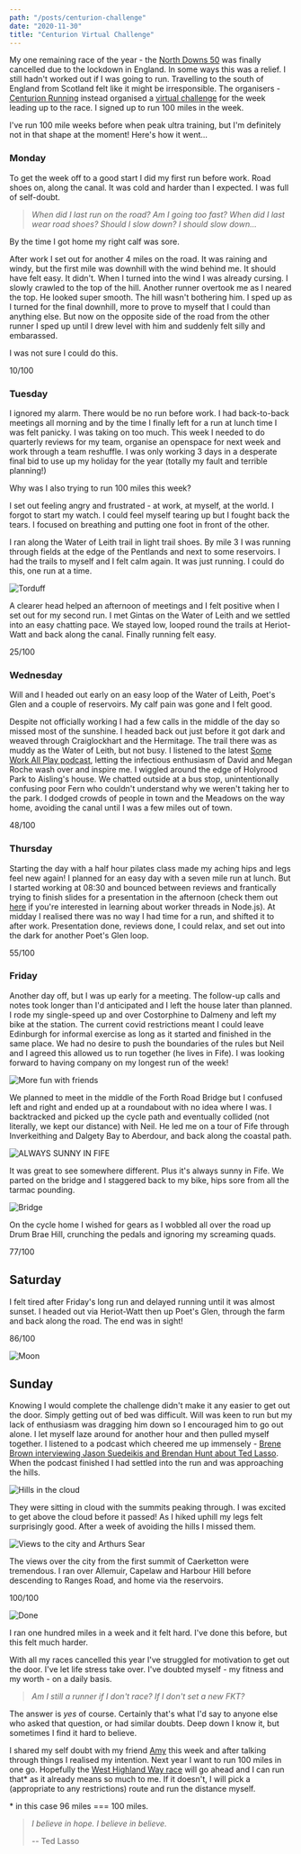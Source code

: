 ```yaml
---
path: "/posts/centurion-challenge"
date: "2020-11-30"
title: "Centurion Virtual Challenge"
---
```


My one remaining race of the year - the [North Downs 50](https://www.centurionrunning.com/races/north-downs-way-50-2021) was finally cancelled due to the lockdown in England.
In some ways this was a relief. I still hadn't worked out if I was going to run. Travelling to the south of England from Scotland felt like it might be irresponsible.
The organisers - [Centurion Running](https://www.centurionrunning.com/) instead organised a [virtual challenge](https://www.centurionrunning.com/reports/2020/2020-one-community-ii-race-report) for the week leading up to the race.
I signed up to run 100 miles in the week.

I've run 100 mile weeks before when peak ultra training, but I'm definitely not in that shape at the moment! Here's how it went... 
<!-- end -->

### Monday
To get the week off to a good start I did my first run before work. Road shoes on, along the canal. It was cold and harder than I expected.
I was full of self-doubt.

> _When did I last run on the road? Am I going too fast? When did I last wear road shoes? Should I slow down? I should slow down..._

By the time I got home my right calf was sore.

After work I set out for another 4 miles on the road.
It was raining and windy, but the first mile was downhill with the wind behind me.
It should have felt easy.
It didn't. When I turned into the wind I was already cursing. I slowly crawled to the top of the hill.
Another runner overtook me as I neared the top. He looked super smooth. The hill wasn't bothering him.
I sped up as I turned for the final downhill, more to prove to myself that I could than anything else.
But now on the opposite side of the road from the other runner I sped up until I drew level with him and suddenly felt silly and embarassed.

I was not sure I could do this.

10/100

### Tuesday
I ignored my alarm. There would be no run before work.
I had back-to-back meetings all morning and by the time I finally left for a run at lunch time I was felt panicky.
I was taking on too much.
This week I needed to do quarterly reviews for my team, organise an openspace for next week and work through a team reshuffle.
I was only working 3 days in a desperate final bid to use up my holiday for the year (totally my fault and terrible planning!)

Why was I also trying to run 100 miles this week?

I set out feeling angry and frustrated - at work, at myself, at the world. I forgot to start my watch.
I could feel myself tearing up but I fought back the tears.
I focused on breathing and putting one foot in front of the other. 

I ran along the Water of Leith trail in light trail shoes.
By mile 3 I was running through fields at the edge of the Pentlands and next to some reservoirs. 
I had the trails to myself and I felt calm again.
It was just running. I could do this, one run at a time.

![Torduff](../images/centurion-challenge/torduff.jpg)

A clearer head helped an afternoon of meetings and I felt positive when I set out for my second run.
I met Gintas on the Water of Leith and we settled into an easy chatting pace.
We stayed low, looped round the trails at Heriot-Watt and back along the canal.
Finally running felt easy.

25/100

### Wednesday
Will and I headed out early on an easy loop of the Water of Leith, Poet's Glen and a couple of reservoirs.
My calf pain was gone and I felt good.

Despite not officially working I had a few calls in the middle of the day so missed most of the sunshine.
I headed back out just before it got dark and weaved through Craiglockhart and the Hermitage.
The trail there was as muddy as the Water of Leith, but not busy.
I listened to the latest [Some Work All Play podcast](https://open.spotify.com/episode/6yS7HKyqjnlFSCFj7kWqwG?si=orzfkyyyTCaEzctAWqqCyw), letting the infectious enthusiasm of David and Megan Roche wash over and inspire me.
I wiggled around the edge of Holyrood Park to Aisling's house.
We chatted outside at a bus stop, unintentionally confusing poor Fern who couldn't understand why we weren't taking her to the park.
I dodged crowds of people in town and the Meadows on the way home, avoiding the canal until I was a few miles out of town.

48/100

### Thursday
Starting the day with a half hour pilates class made my aching hips and legs feel new again!
I planned for an easy day with a seven mile run at lunch.
But I started working at 08:30 and bounced between reviews and frantically trying to finish slides for a presentation in the afternoon (check them out [here](https://rnewstead1.github.io/presentations/worker-threads.html) if you're interested in learning about worker threads in Node.js).
At midday I realised there was no way I had time for a run, and shifted it to after work.
Presentation done, reviews done, I could relax, and set out into the dark for another Poet's Glen loop.

55/100

### Friday
Another day off, but I was up early for a meeting.
The follow-up calls and notes took longer than I'd anticipated and I left the house later than planned.
I rode my single-speed up and over Costorphine to Dalmeny and left my bike at the station.
The current covid restrictions meant I could leave Edinburgh for informal exercise as long as it started and finished in the same place.
We had no desire to push the boundaries of the rules but Neil and I agreed this allowed us to run together (he lives in Fife).
I was looking forward to having company on my longest run of the week!

![More fun with friends](../images/centurion-challenge/more_fun_with_friends.jpg)

We planned to meet in the middle of the Forth Road Bridge but I confused left and right and ended up at a roundabout with no idea where I was.
I backtracked and picked up the cycle path and eventually collided (not literally, we kept our distance) with Neil.
He led me on a tour of Fife through Inverkeithing and Dalgety Bay to Aberdour, and back along the coastal path.

![ALWAYS SUNNY IN FIFE](../images/centurion-challenge/sunny_in_fife.jpg)

It was great to see somewhere different. Plus it's always sunny in Fife.
We parted on the bridge and I staggered back to my bike, hips sore from all the tarmac pounding.

![Bridge](../images/centurion-challenge/bridges.jpg)

On the cycle home I wished for gears as I wobbled all over the road up Drum Brae Hill, crunching the pedals and ignoring my screaming quads.

77/100

## Saturday
I felt tired after Friday's long run and delayed running until it was almost sunset.
I headed out via Heriot-Watt then up Poet's Glen, through the farm and back along the road.
The end was in sight!

86/100

![Moon](../images/centurion-challenge/moon.jpg)

## Sunday
Knowing I would complete the challenge didn't make it any easier to get out the door.
Simply getting out of bed was difficult.
Will was keen to run but my lack of enthusiasm was dragging him down so I encouraged him to go out alone.
I let myself laze around for another hour and then pulled myself together.
I listened to a podcast which cheered me up immensely - [Brene Brown interviewing Jason Suedeikis and Brendan Hunt about Ted Lasso](https://brenebrown.com/podcast/brene-with-jason-sudeikis-brendan-hunt-on-ted-lasso/).
When the podcast finished I had settled into the run and was approaching the hills.

![Hills in the cloud](../images/centurion-challenge/hills.jpg)

They were sitting in cloud with the summits peaking through. I was excited to get above the cloud before it passed!
As I hiked uphill my legs felt surprisingly good.
After a week of avoiding the hills I missed them.

![Views to the city and Arthurs Sear](../images/centurion-challenge/arthurs.jpg)

The views over the city from the first summit of Caerketton were tremendous.
I ran over Allemuir, Capelaw and Harbour Hill before descending to Ranges Road, and home via the reservoirs.

100/100

![Done](../images/centurion-challenge/done.jpg)

I ran one hundred miles in a week and it felt hard.
I've done this before, but this felt much harder.

With all my races cancelled this year I've struggled for motivation to get out the door.
I've let life stress take over.
I've doubted myself - my fitness and my worth - on a daily basis.

> _Am I still a runner if I don't race? If I don't set a new FKT?_

The answer is _yes_ of course.
Certainly that's what I'd say to anyone else who asked that question, or had similar doubts.
Deep down I know it, but sometimes I find it hard to believe.

I shared my self doubt with my friend [Amy](https://twitter.com/aycyang) this week and after talking through things I realised my intention.
Next year I want to run 100 miles in one go.
Hopefully the [West Highland Way race](https://westhighlandwayrace.org/) will go ahead and I can run that* as it already means so much to me.
If it doesn't, I will pick a (appropriate to any restrictions) route and run the distance myself.

\* in this case 96 miles === 100 miles.

> _I believe in hope. I believe in believe._
>
>-- Ted Lasso



